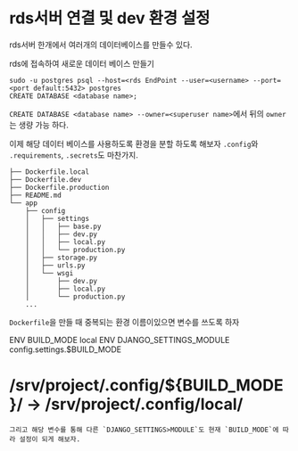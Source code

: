 # rds서버 연결 및 dev 환경 설정
rds서버 한개에서 여러개의 데이터베이스를 만들수 있다.

rds에 접속하여 새로운 데이터 베이스 만들기
```
sudo -u postgres psql --host=<rds EndPoint --user=<username> --port=<port default:5432> postgres 
CREATE DATABASE <database name>;
```
`CREATE DATABASE <database name> --owner=<superuser name>`에서 뒤의 `owner`는 생량 가능 하다.

이제 해당 데이터 베이스를 사용하도록 환경을 분할 하도록 해보자
`.config`와 `.requirements`, `.secrets`도 마찬가지.
```
├── Dockerfile.local
├── Dockerfile.dev
├── Dockerfile.production
├── README.md
└── app
    ├── config
    │   ├── settings
    │   │   ├── base.py
    │   │   ├── dev.py
    │   │   ├── local.py
    │   │   └── production.py
    │   ├── storage.py
    │   ├── urls.py
    │   └── wsgi
    │       ├── dev.py
    │       ├── local.py
    │       └── production.py
    ...
```
`Dockerfile`을 만들 때 중복되는 환경 이름이있으면 변수를 쓰도록 하자

ENV	BUILD_MODE local
ENV         DJANGO_SETTINGS_MODULE config.settings.$BUILD_MODE
# /srv/project/.config/${BUILD_MODE}/ -> /srv/project/.config/local/
```
그리고 해당 변수를 통해 다른 `DJANGO_SETTINGS>MODULE`도 현재 `BUILD_MODE`에 따라 설정이 되게 해보자.
